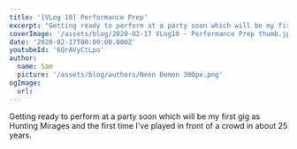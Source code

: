 ```yaml
---
title: '[VLog 10] Performance Prep'
excerpt: "Getting ready to perform at a party soon which will be my first gig as Hunting Mirages and the first time I've played in front of a crowd in about 25 years"
coverImage: '/assets/blog/2020-02-17 VLog10 - Performance Prep thumb.jpg'
date: '2020-02-17T00:00:00.000Z'
youtubeId: '6QrAVyCtLpo'
author:
  name: Sam
  picture: '/assets/blog/authors/Neon Demon 300px.png'
ogImage:
  url: 
---
```


Getting ready to perform at a party soon which will be my first gig as Hunting Mirages and the first time I've played in front of a crowd in about 25 years.